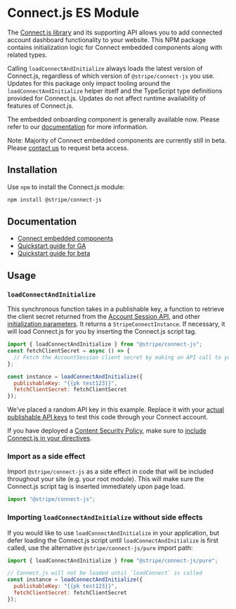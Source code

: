 # Connect.js ES Module

The [Connect.js library](https://stripe.com/docs/connect/get-started-connect-embedded-components) and its supporting API allows you to add connected account dashboard functionality to your website.
This NPM package contains initialization logic for Connect embedded components along with related types.

Calling `loadConnectAndInitialize` always loads the latest version of Connect.js, regardless of which version of `@stripe/connect-js` you use. Updates for this package only impact tooling around the `loadConnectAndInitialize` helper itself and the TypeScript type definitions provided for Connect.js. Updates do not affect runtime availability of features of Connect.js.

The embedded onboarding component is generally available now. Please refer to our [documentation](https://stripe.com/docs/connect/get-started-connect-embedded-components#account-onboarding) for more information.

Note: Majority of Connect embedded components are currently still in beta. Please [contact us](https://stripe.com/docs/connect/get-started-connect-embedded-components#access) to request beta access.

## Installation

Use `npm` to install the Connect.js module:

```sh
npm install @stripe/connect-js
```

## Documentation

- [Connect embedded components](https://stripe.com/docs/connect/get-started-connect-embedded-components)
- [Quickstart guide for GA](https://stripe.com/docs/connect/connect-embedded-components/quickstart)
- [Quickstart guide for beta](https://stripe.com/docs/connect/connect-embedded-components/beta-quickstart)

## Usage

### `loadConnectAndInitialize`

This synchronous function takes in a publishable key, a function to retrieve the client secret returned from the [Account Session API](https://stripe.com/docs/api/account_sessions/create), and other [initialization parameters](https://stripe.com/docs/connect/get-started-connect-embedded-components#configuring-connect-js). It returns a `StripeConnectInstance`. If necessary, it will load Connect.js for you by inserting the Connect.js script tag.

```js
import { loadConnectAndInitialize } from "@stripe/connect-js";
const fetchClientSecret = async () => {
  // Fetch the AccountSession client secret by making an API call to your service
};

const instance = loadConnectAndInitialize({
  publishableKey: "{{pk test123}}",
  fetchClientSecret: fetchClientSecret
});
```

We’ve placed a random API key in this example. Replace it with your
[actual publishable API keys](https://dashboard.stripe.com/account/apikeys) to
test this code through your Connect account.

If you have deployed a
[Content Security Policy](https://developer.mozilla.org/en-US/docs/Web/Security/CSP),
make sure to
[include Connect.js in your directives](https://stripe.com/docs/security/guide#content-security-policy).

### Import as a side effect

Import `@stripe/connect-js` as a side effect in code that will be included
throughout your site (e.g. your root module). This will make sure the Connect.js
script tag is inserted immediately upon page load.

```js
import "@stripe/connect-js";
```

### Importing `loadConnectAndInitialize` without side effects

If you would like to use `loadConnectAndInitialize` in your application, but defer loading the
Connect.js script until `loadConnectAndInitialize` is first called, use the alternative
`@stripe/connect-js/pure` import path:

```js
import { loadConnectAndInitialize } from "@stripe/connect-js/pure";

// Connect.js will not be loaded until `loadConnect` is called
const instance = loadConnectAndInitialize({
  publishableKey: "{{pk test123}}",
  fetchClientSecret: fetchClientSecret
});
```
